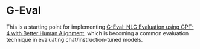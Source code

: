 # G-Eval

This is a starting point for implementing [G-Eval: NLG Evaluation using GPT-4 with Better Human Alignment](https://arxiv.org/abs/2303.16634), which is becoming a common evaluation technique in evaluating chat/instruction-tuned models.
